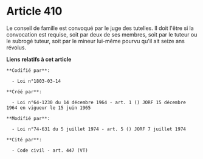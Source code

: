 # Article 410

Le conseil de famille est convoqué par le juge des tutelles. Il doit l'être si la convocation est requise, soit par deux de
ses membres, soit par le tuteur ou le subrogé tuteur, soit par le mineur lui-même pourvu qu'il ait seize ans révolus.

**Liens relatifs à cet article**

	**Codifié par**:

	  - Loi n°1803-03-14

	**Créé par**:

	  - Loi n°64-1230 du 14 décembre 1964 - art. 1 () JORF 15 décembre 1964 en vigueur le 15 juin 1965

	**Modifié par**:

	  - Loi n°74-631 du 5 juillet 1974 - art. 5 () JORF 7 juillet 1974

	**Cité par**:

	  - Code civil - art. 447 (VT)
